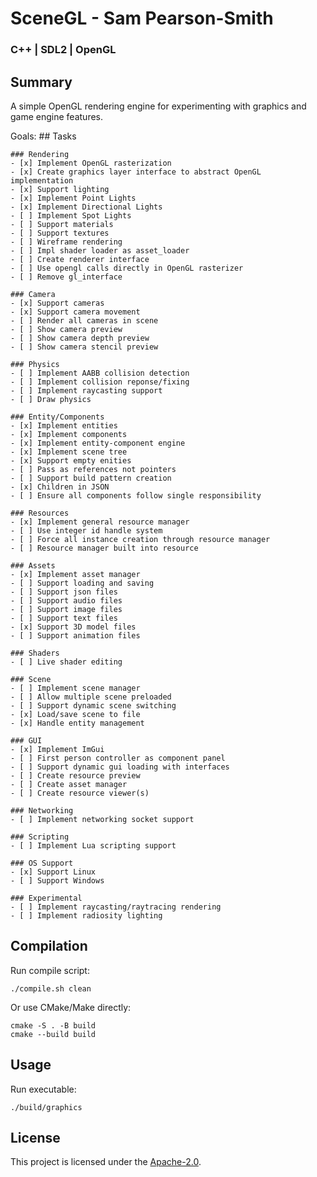 # SceneGL - Sam Pearson-Smith
### C++ | SDL2 | OpenGL

## Summary
A simple OpenGL rendering engine for experimenting with graphics and game engine features.

Goals:
    ## Tasks

    ### Rendering
    - [x] Implement OpenGL rasterization
    - [x] Create graphics layer interface to abstract OpenGL implementation
    - [x] Support lighting
    - [x] Implement Point Lights
    - [x] Implement Directional Lights
    - [ ] Implement Spot Lights
    - [ ] Support materials
    - [ ] Support textures
    - [ ] Wireframe rendering
    - [ ] Impl shader loader as asset_loader
    - [ ] Create renderer interface
    - [ ] Use opengl calls directly in OpenGL rasterizer
    - [ ] Remove gl_interface

    ### Camera
    - [x] Support cameras
    - [x] Support camera movement
    - [ ] Render all cameras in scene
    - [ ] Show camera preview
    - [ ] Show camera depth preview
    - [ ] Show camera stencil preview

    ### Physics
    - [ ] Implement AABB collision detection
    - [ ] Implement collision reponse/fixing
    - [ ] Implement raycasting support
    - [ ] Draw physics

    ### Entity/Components
    - [x] Implement entities
    - [x] Implement components
    - [x] Implement entity-component engine
    - [x] Implement scene tree
    - [x] Support empty enities
    - [ ] Pass as references not pointers
    - [ ] Support build pattern creation
    - [x] Children in JSON
    - [ ] Ensure all components follow single responsibility

    ### Resources
    - [x] Implement general resource manager
    - [ ] Use integer id handle system
    - [ ] Force all instance creation through resource manager
    - [ ] Resource manager built into resource

    ### Assets
    - [x] Implement asset manager
    - [ ] Support loading and saving
    - [ ] Support json files
    - [ ] Support audio files
    - [ ] Support image files
    - [ ] Support text files
    - [x] Support 3D model files
    - [ ] Support animation files

    ### Shaders
    - [ ] Live shader editing

    ### Scene
    - [ ] Implement scene manager
    - [ ] Allow multiple scene preloaded
    - [ ] Support dynamic scene switching
    - [x] Load/save scene to file
    - [x] Handle entity management

    ### GUI
    - [x] Implement ImGui
    - [ ] First person controller as component panel
    - [ ] Support dynamic gui loading with interfaces
    - [ ] Create resource preview
    - [ ] Create asset manager
    - [ ] Create resource viewer(s)

    ### Networking
    - [ ] Implement networking socket support

    ### Scripting
    - [ ] Implement Lua scripting support

    ### OS Support
    - [x] Support Linux
    - [ ] Support Windows

    ### Experimental
    - [ ] Implement raycasting/raytracing rendering
    - [ ] Implement radiosity lighting


## Compilation
Run compile script:
```
./compile.sh clean
```

Or use CMake/Make directly:
```
cmake -S . -B build
cmake --build build
```

## Usage
Run executable:
```
./build/graphics
```

## License
This project is licensed under the [Apache-2.0](https://www.apache.org/licenses/LICENSE-2.0).

